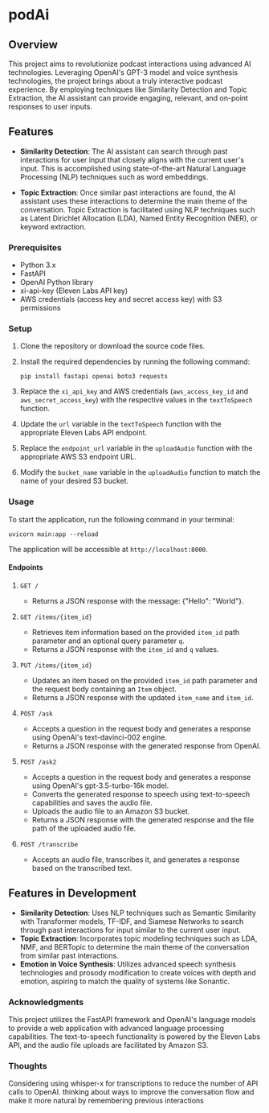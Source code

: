 # podAi

## Overview
This project aims to revolutionize podcast interactions using advanced AI technologies. Leveraging OpenAI's GPT-3 model and voice synthesis technologies, the project brings about a truly interactive podcast experience. By employing techniques like Similarity Detection and Topic Extraction, the AI assistant can provide engaging, relevant, and on-point responses to user inputs.

## Features

- **Similarity Detection**: The AI assistant can search through past interactions for user input that closely aligns with the current user's input. This is accomplished using state-of-the-art Natural Language Processing (NLP) techniques such as word embeddings.

- **Topic Extraction**: Once similar past interactions are found, the AI assistant uses these interactions to determine the main theme of the conversation. Topic Extraction is facilitated using NLP techniques such as Latent Dirichlet Allocation (LDA), Named Entity Recognition (NER), or keyword extraction.
  


### Prerequisites
- Python 3.x
- FastAPI
- OpenAI Python library
- xi-api-key (Eleven Labs API key)
- AWS credentials (access key and secret access key) with S3 permissions

### Setup

1. Clone the repository or download the source code files.

2. Install the required dependencies by running the following command:
   ```
   pip install fastapi openai boto3 requests
   ```

3. Replace the `xi_api_key` and AWS credentials (`aws_access_key_id` and `aws_secret_access_key`) with the respective values in the `textToSpeech` function.

4. Update the `url` variable in the `textToSpeech` function with the appropriate Eleven Labs API endpoint.

5. Replace the `endpoint_url` variable in the `uploadAudio` function with the appropriate AWS S3 endpoint URL.

6. Modify the `bucket_name` variable in the `uploadAudio` function to match the name of your desired S3 bucket.

### Usage

To start the application, run the following command in your terminal:
```
uvicorn main:app --reload
```

The application will be accessible at `http://localhost:8000`.

#### Endpoints

1. `GET /`
   - Returns a JSON response with the message: {"Hello": "World"}.

2. `GET /items/{item_id}`
   - Retrieves item information based on the provided `item_id` path parameter and an optional query parameter `q`.
   - Returns a JSON response with the `item_id` and `q` values.

3. `PUT /items/{item_id}`
   - Updates an item based on the provided `item_id` path parameter and the request body containing an `Item` object.
   - Returns a JSON response with the updated `item_name` and `item_id`.

4. `POST /ask`
   - Accepts a question in the request body and generates a response using OpenAI's text-davinci-002 engine.
   - Returns a JSON response with the generated response from OpenAI.

5. `POST /ask2`
   - Accepts a question in the request body and generates a response using OpenAI's gpt-3.5-turbo-16k model.
   - Converts the generated response to speech using text-to-speech capabilities and saves the audio file.
   - Uploads the audio file to an Amazon S3 bucket.
   - Returns a JSON response with the generated response and the file path of the uploaded audio file.
6. `POST /transcribe`   
   - Accepts an audio file, transcribes it, and generates a response based on the transcribed text.



## Features in Development

- **Similarity Detection**: Uses NLP techniques such as Semantic Similarity with Transformer models, TF-IDF, and Siamese Networks to search through past interactions for input similar to the current user input.
- **Topic Extraction**: Incorporates topic modeling techniques such as LDA, NMF, and BERTopic to determine the main theme of the conversation from similar past interactions.
- **Emotion in Voice Synthesis**: Utilizes advanced speech synthesis technologies and prosody modification to create voices with depth and emotion, aspiring to match the quality of systems like Sonantic.



### Acknowledgments

This project utilizes the FastAPI framework and OpenAI's language models to provide a web application with advanced language processing capabilities. The text-to-speech functionality is powered by the Eleven Labs API, and the audio file uploads are facilitated by Amazon S3.

### Thoughts
 
Considering using whisper-x for transcriptions to reduce the number of API calls to OpenAI.
thinking about ways to improve the conversation flow and make it more natural by remembering previous interactions